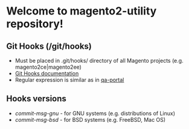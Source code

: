 # Welcome to magento2-utility repository!

## Git Hooks (/git/hooks)
* Must be placed in .git/hooks/ directory of all Magento projects (e.g. magento2ce|magento2ee)
* [Git Hooks documentation](https://git-scm.com/book/ch8-3.html)
* Regular expression is similar as in [qa-portal](https://github.com/magento-qmt/qa-portal/blob/develop/lib/Magento/GitHub/Checklist.php#L177)

## Hooks versions
* *commit-msg-gnu* - for GNU systems (e.g. distributions of Linux)
* *commit-msg-bsd* - for BSD systems (e.g. FreeBSD, Mac OS)